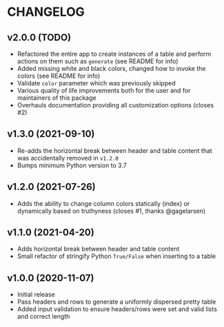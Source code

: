 # CHANGELOG

## v2.0.0 (TODO)

* Refactored the entire app to create instances of a table and perform actions on them such as `generate` (see README for info)
* Added missing white and black colors, changed how to invoke the colors (see README for info)
* Validate `color` parameter which was previously skipped
* Various quality of life improvements both for the user and for maintainers of this package
* Overhauls documentation providing all customization options (closes #2)

## v1.3.0 (2021-09-10)

* Re-adds the horizontal break between header and table content that was accidentally removed in `v1.2.0`
* Bumps minimum Python version to 3.7

## v1.2.0 (2021-07-26)

* Adds the ability to change column colors statically (index) or dynamically based on truthyness (closes #1, thanks @gagelarsen)

## v1.1.0 (2021-04-20)

* Adds horizontal break between header and table content
* Small refactor of stringify Python `True/False` when inserting to a table

## v1.0.0 (2020-11-07)

* Initial release
* Pass headers and rows to generate a uniformly dispersed pretty table
* Added input validation to ensure headers/rows were set and valid lists and correct length
